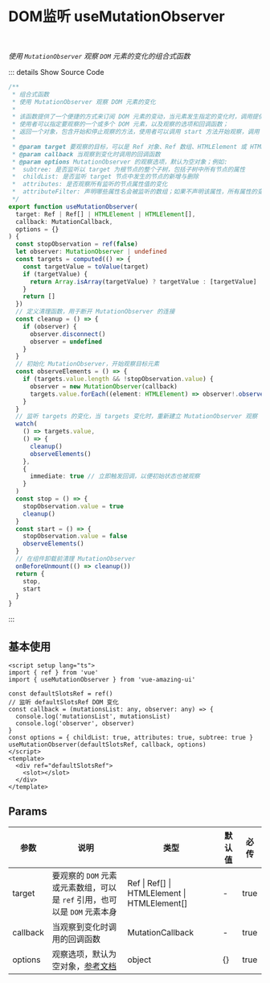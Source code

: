 # DOM监听 useMutationObserver<BackTop />

<br/>

*使用 `MutationObserver` 观察 `DOM` 元素的变化的组合式函数*

::: details Show Source Code

```ts
/**
 * 组合式函数
 * 使用 MutationObserver 观察 DOM 元素的变化
 *
 * 该函数提供了一个便捷的方式来订阅 DOM 元素的变动，当元素发生指定的变化时，调用提供的回调函数；
 * 使用者可以指定要观察的一个或多个 DOM 元素，以及观察的选项和回调函数；
 * 返回一个对象，包含开始和停止观察的方法，使用者可以调用 start 方法开始观察，调用 stop 方法停止观察
 *
 * @param target 要观察的目标，可以是 Ref 对象、Ref 数组、HTMLElement 或 HTMLElement 数组
 * @param callback 当观察到变化时调用的回调函数
 * @param options MutationObserver 的观察选项，默认为空对象；例如:
 *  subtree: 是否监听以 target 为根节点的整个子树，包括子树中所有节点的属性
 *  childList: 是否监听 target 节点中发生的节点的新增与删除
 *  attributes: 是否观察所有监听的节点属性值的变化
 *  attributeFilter: 声明哪些属性名会被监听的数组；如果不声明该属性，所有属性的变化都将触发通知
 */
export function useMutationObserver(
  target: Ref | Ref[] | HTMLElement | HTMLElement[],
  callback: MutationCallback,
  options = {}
) {
  const stopObservation = ref(false)
  let observer: MutationObserver | undefined
  const targets = computed(() => {
    const targetValue = toValue(target)
    if (targetValue) {
      return Array.isArray(targetValue) ? targetValue : [targetValue]
    }
    return []
  })
  // 定义清理函数，用于断开 MutationObserver 的连接
  const cleanup = () => {
    if (observer) {
      observer.disconnect()
      observer = undefined
    }
  }
  // 初始化 MutationObserver，开始观察目标元素
  const observeElements = () => {
    if (targets.value.length && !stopObservation.value) {
      observer = new MutationObserver(callback)
      targets.value.forEach((element: HTMLElement) => observer!.observe(element, options))
    }
  }
  // 监听 targets 的变化，当 targets 变化时，重新建立 MutationObserver 观察
  watch(
    () => targets.value,
    () => {
      cleanup()
      observeElements()
    },
    {
      immediate: true // 立即触发回调，以便初始状态也被观察
    }
  )
  const stop = () => {
    stopObservation.value = true
    cleanup()
  }
  const start = () => {
    stopObservation.value = false
    observeElements()
  }
  // 在组件卸载前清理 MutationObserver
  onBeforeUnmount(() => cleanup())
  return {
    stop,
    start
  }
}
```

:::

## 基本使用

```vue
<script setup lang="ts">
import { ref } from 'vue'
import { useMutationObserver } from 'vue-amazing-ui'

const defaultSlotsRef = ref()
// 监听 defaultSlotsRef DOM 变化
const callback = (mutationsList: any, observer: any) => {
  console.log('mutationsList', mutationsList)
  console.log('observer', observer)
}
const options = { childList: true, attributes: true, subtree: true }
useMutationObserver(defaultSlotsRef, callback, options)
</script>
<template>
  <div ref="defaultSlotsRef">
    <slot></slot>
  </div>
</template>
```

## Params

参数 | 说明 | 类型 | 默认值 | 必传
-- | -- | -- | -- | --
target | 要观察的 `DOM` 元素或元素数组，可以是 `ref` 引用，也可以是 `DOM` 元素本身 | Ref &#124; Ref[] &#124; HTMLElement &#124; HTMLElement[] | - | true
callback | 当观察到变化时调用的回调函数 | MutationCallback | - | true
options | 观察选项，默认为空对象，[参考文档](https://developer.mozilla.org/zh-CN/docs/Web/API/MutationObserver/observe#attributes) | object | {} | true
